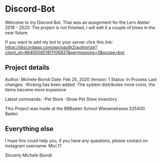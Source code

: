 # Discord-Bot

Welcome to my Discord Bot. That was an assignment for the Lern Atelier 2019 - 2020. The project is not finished, I will edit it a couple of times in the near future.

If you want to add my bot to your server click this link: 
https://discordapp.com/api/oauth2/authorize?client_id=664000851811106837&permissions=0&scope=bot

Project details
----------------------------------------------------------------------------------------------------------------------------------------

Author: Michele Biondi 
Date: Feb 25, 2020
Version: 1
Status: In Process
Last changes:
-Kicking has been added
-The system distributes more coins, the items become more expensive

Latest commands:
-Pet Store
-Show Pet Store Inventory

This Project was made at the BBBaden School Wiesenstrasse 325400 Baden

Everything else
----------------------------------------------------------------------------------------------------------------------------------------

I hope this could help you, if you have any questions, please contact on instagram username: Mici.17

Sincerly Michele Biondi
